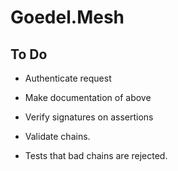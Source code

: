 ﻿# Goedel.Mesh




## To Do

* Authenticate request

* Make documentation of above

* Verify signatures on assertions

* Validate chains.

* Tests that bad chains are rejected.

